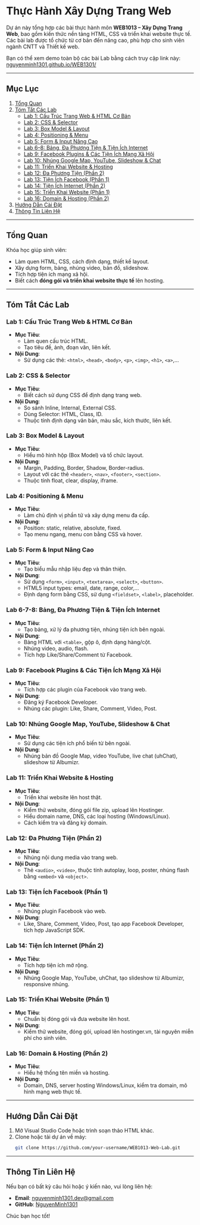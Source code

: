 # Thực Hành Xây Dựng Trang Web

Dự án này tổng hợp các bài thực hành môn **WEB1013 – Xây Dựng Trang Web**, bao gồm kiến thức nền tảng HTML, CSS và triển khai website thực tế. Các bài lab được tổ chức từ cơ bản đến nâng cao, phù hợp cho sinh viên ngành CNTT và Thiết kế web.

Bạn có thể xem demo toàn bộ các bài Lab bằng cách truy cập link này: [nguyenminh1301.github.io/WEB1301/](https://nguyenminh1301.github.io/WEB1301/)

---

## Mục Lục

1. [Tổng Quan](#tổng-quan)
2. [Tóm Tắt Các Lab](#tóm-tắt-các-lab)
   - [Lab 1: Cấu Trúc Trang Web & HTML Cơ Bản](#lab-1-cấu-trúc-trang-web--html-cơ-bản)
   - [Lab 2: CSS & Selector](#lab-2-css--selector)
   - [Lab 3: Box Model & Layout](#lab-3-box-model--layout)
   - [Lab 4: Positioning & Menu](#lab-4-positioning--menu)
   - [Lab 5: Form & Input Nâng Cao](#lab-5-form--input-nâng-cao)
   - [Lab 6–8: Bảng, Đa Phương Tiện & Tiện Ích Internet](#lab-68-bảng-đa-phương-tiện--tiện-ích-internet)
   - [Lab 9: Facebook Plugins & Các Tiện Ích Mạng Xã Hội](#lab-9-facebook-plugins--các-tiện-ích-mạng-xã-hội)
   - [Lab 10: Nhúng Google Map, YouTube, Slideshow & Chat](#lab-10-nhúng-google-map-youtube-slideshow--chat)
   - [Lab 11: Triển Khai Website & Hosting](#lab-11-triển-khai-website--hosting)
   - [Lab 12: Đa Phương Tiện (Phần 2)](#lab-12-đa-phương-tiện-phần-2)
   - [Lab 13: Tiện Ích Facebook (Phần 1)](#lab-13-tiện-ích-facebook-phần-1)
   - [Lab 14: Tiện Ích Internet (Phần 2)](#lab-14-tiện-ích-internet-phần-2)
   - [Lab 15: Triển Khai Website (Phần 1)](#lab-15-triển-khai-website-phần-1)
   - [Lab 16: Domain & Hosting (Phần 2)](#lab-16-domain--hosting-phần-2)
3. [Hướng Dẫn Cài Đặt](#hướng-dẫn-cài-đặt)
4. [Thông Tin Liên Hệ](#thông-tin-liên-hệ)

---

## Tổng Quan

Khóa học giúp sinh viên:
- Làm quen HTML, CSS, cách định dạng, thiết kế layout.
- Xây dựng form, bảng, nhúng video, bản đồ, slideshow.
- Tích hợp tiện ích mạng xã hội.
- Biết cách **đóng gói và triển khai website thực tế** lên hosting.

---

## Tóm Tắt Các Lab

### Lab 1: Cấu Trúc Trang Web & HTML Cơ Bản

- **Mục Tiêu**:
  - Làm quen cấu trúc HTML.
  - Tạo tiêu đề, ảnh, đoạn văn, liên kết.
- **Nội Dung**:
  - Sử dụng các thẻ: `<html>`, `<head>`, `<body>`, `<p>`, `<img>`, `<h1>`, `<a>`,...

### Lab 2: CSS & Selector

- **Mục Tiêu**:
  - Biết cách sử dụng CSS để định dạng trang web.
- **Nội Dung**:
  - So sánh Inline, Internal, External CSS.
  - Dùng Selector: HTML, Class, ID.
  - Thuộc tính định dạng văn bản, màu sắc, kích thước, liên kết.

### Lab 3: Box Model & Layout

- **Mục Tiêu**:
  - Hiểu mô hình hộp (Box Model) và tổ chức layout.
- **Nội Dung**:
  - Margin, Padding, Border, Shadow, Border-radius.
  - Layout với các thẻ `<header>`, `<nav>`, `<footer>`, `<section>`.
  - Thuộc tính float, clear, display, iframe.

### Lab 4: Positioning & Menu

- **Mục Tiêu**:
  - Làm chủ định vị phần tử và xây dựng menu đa cấp.
- **Nội Dung**:
  - Position: static, relative, absolute, fixed.
  - Tạo menu ngang, menu con bằng CSS và hover.

### Lab 5: Form & Input Nâng Cao

- **Mục Tiêu**:
  - Tạo biểu mẫu nhập liệu đẹp và thân thiện.
- **Nội Dung**:
  - Sử dụng `<form>`, `<input>`, `<textarea>`, `<select>`, `<button>`.
  - HTML5 input types: email, date, range, color,...
  - Định dạng form bằng CSS, sử dụng `<fieldset>`, `<label>`, placeholder.

### Lab 6-7-8: Bảng, Đa Phương Tiện & Tiện Ích Internet

- **Mục Tiêu**:
  - Tạo bảng, xử lý đa phương tiện, nhúng tiện ích bên ngoài.
- **Nội Dung**:
  - Bảng HTML với `<table>`, gộp ô, định dạng hàng/cột.
  - Nhúng video, audio, flash.
  - Tích hợp Like/Share/Comment từ Facebook.

### Lab 9: Facebook Plugins & Các Tiện Ích Mạng Xã Hội

- **Mục Tiêu**:
  - Tích hợp các plugin của Facebook vào trang web.
- **Nội Dung**:
  - Đăng ký Facebook Developer.
  - Nhúng các plugin: Like, Share, Comment, Video, Post.

### Lab 10: Nhúng Google Map, YouTube, Slideshow & Chat

- **Mục Tiêu**:
  - Sử dụng các tiện ích phổ biến từ bên ngoài.
- **Nội Dung**:
  - Nhúng bản đồ Google Map, video YouTube, live chat (uhChat), slideshow từ Albumizr.

### Lab 11: Triển Khai Website & Hosting

- **Mục Tiêu**:
  - Triển khai website lên host thật.
- **Nội Dung**:
  - Kiểm thử website, đóng gói file zip, upload lên Hostinger.
  - Hiểu domain name, DNS, các loại hosting (Windows/Linux).
  - Cách kiểm tra và đăng ký domain.

### Lab 12: Đa Phương Tiện (Phần 2)

- **Mục Tiêu**: 
  - Nhúng nội dung media vào trang web.
- **Nội Dung**: 
  - Thẻ `<audio>`, `<video>`, thuộc tính autoplay, loop, poster, nhúng flash bằng `<embed>` và `<object>`.

### Lab 13: Tiện Ích Facebook (Phần 1)

- **Mục Tiêu**: 
  - Nhúng plugin Facebook vào web.
- **Nội Dung**: 
  - Like, Share, Comment, Video, Post, tạo app Facebook Developer, tích hợp JavaScript SDK.

### Lab 14: Tiện Ích Internet (Phần 2)

- **Mục Tiêu**: 
  - Tích hợp tiện ích mở rộng.
- **Nội Dung**: 
  - Nhúng Google Map, YouTube, uhChat, tạo slideshow từ Albumizr, responsive nhúng.

### Lab 15: Triển Khai Website (Phần 1)

- **Mục Tiêu**: 
  - Chuẩn bị đóng gói và đưa website lên host.
- **Nội Dung**: 
  - Kiểm thử website, đóng gói, upload lên hostinger.vn, tài nguyên miễn phí cho sinh viên.

### Lab 16: Domain & Hosting (Phần 2)

- **Mục Tiêu**: 
  - Hiểu hệ thống tên miền và hosting.
- **Nội Dung**: 
  - Domain, DNS, server hosting Windows/Linux, kiểm tra domain, mô hình mạng web thực tế.

---

## Hướng Dẫn Cài Đặt

1. Mở Visual Studio Code hoặc trình soạn thảo HTML khác.
2. Clone hoặc tải dự án về máy:
   ```bash
   git clone https://github.com/your-username/WEB1013-Web-Lab.git
---
## Thông Tin Liên Hệ
Nếu bạn có bất kỳ câu hỏi hoặc ý kiến nào, vui lòng liên hệ:
- **Email**: nguyenminh1301.dev@gmail.com
- **GitHub**: [NguyenMinh1301](https://github.com/NguyenMinh1301)

Chúc bạn học tốt!